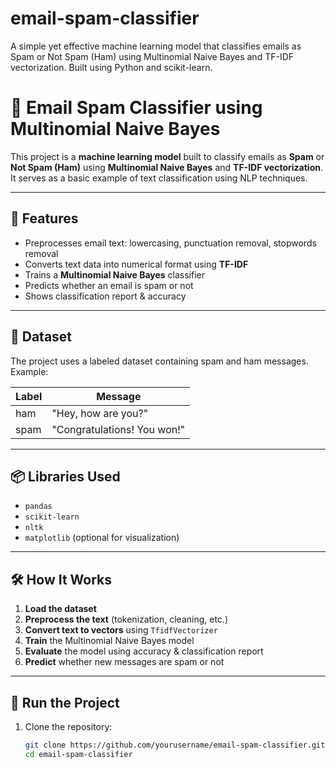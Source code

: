 # email-spam-classifier
A simple yet effective machine learning model that classifies emails as Spam or Not Spam (Ham) using Multinomial Naive Bayes and TF-IDF vectorization. Built using Python and scikit-learn.

# 📧 Email Spam Classifier using Multinomial Naive Bayes

This project is a **machine learning model** built to classify emails as **Spam** or **Not Spam (Ham)** using **Multinomial Naive Bayes** and **TF-IDF vectorization**. It serves as a basic example of text classification using NLP techniques.

---

## 🧠 Features

- Preprocesses email text: lowercasing, punctuation removal, stopwords removal
- Converts text data into numerical format using **TF-IDF**
- Trains a **Multinomial Naive Bayes** classifier
- Predicts whether an email is spam or not
- Shows classification report & accuracy

---

## 📁 Dataset

The project uses a labeled dataset containing spam and ham messages.  
Example:

| Label | Message                      |
|-------|------------------------------|
| ham   | "Hey, how are you?"          |
| spam  | "Congratulations! You won!"  |

---

## 📦 Libraries Used

- `pandas`
- `scikit-learn`
- `nltk`
- `matplotlib` (optional for visualization)

---

## 🛠️ How It Works

1. **Load the dataset**
2. **Preprocess the text** (tokenization, cleaning, etc.)
3. **Convert text to vectors** using `TfidfVectorizer`
4. **Train** the Multinomial Naive Bayes model
5. **Evaluate** the model using accuracy & classification report
6. **Predict** whether new messages are spam or not

---

## 🚀 Run the Project

1. Clone the repository:

   ```bash
   git clone https://github.com/yourusername/email-spam-classifier.git
   cd email-spam-classifier

